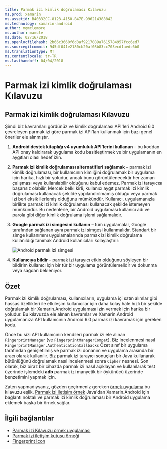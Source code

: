 ```yaml
---
title: Parmak izi kimlik doğrulaması Kılavuzu
ms.prod: xamarin
ms.assetid: B40332CC-8123-4150-B47E-996214388842
ms.technology: xamarin-android
author: mgmclemore
ms.author: mamcle
ms.date: 02/16/2018
ms.openlocfilehash: 2b66c3660f6d8af9217089a7615784957fcc6ed7
ms.sourcegitcommit: 945df041e2180cb20af08b83cc703ecd1aedc6b0
ms.translationtype: MT
ms.contentlocale: tr-TR
ms.lasthandoff: 04/04/2018
---
```

# <a name="fingerprint-authentication-guidance"></a>Parmak izi kimlik doğrulaması Kılavuzu

## <a name="fingerprint-authentication-guidance"></a>Parmak izi kimlik doğrulaması Kılavuzu

Şimdi biz kavramları gördünüz ve kimlik doğrulaması API'leri Android 6.0 çevreleyen parmak izi göre parmak izi API'ları kullanmak için bazı genel öneriler ele alınmıştır.

1. **Android destek kitaplığı v4 uyumluluk API'lerini kullanan** &ndash; bu koddan API onay kaldırarak uygulama kodu basitleştirmek ve bir uygulamanın en aygıtları olası hedef izin.
2. **Parmak izi kimlik doğrulaması alternatifleri sağlamak** &ndash; parmak izi kimlik doğrulaması, bir kullanıcının kimliğini doğrulamak bir uygulama için harika, hızlı bir yoludur, ancak bunu görüntülenecektir her zaman çalışması veya kullanılabilir olduğunu kabul edemez. Parmak izi tarayıcısı başarısız olabilir, Mercek belki kirli, kullanıcı aygıt parmak izi kimlik doğrulaması kullanacak şekilde yapılandırılmamış olduğu veya parmak izi beri eksik ilerlemiş olduğunu mümkündür. Kullanıcı, uygulamanızla birlikte parmak izi kimlik doğrulaması kullanacak şekilde istemeyen mümkündür. Bu nedenlerle, bir Android uygulaması kullanıcı adı ve parola gibi diğer kimlik doğrulama işlemi sağlamalıdır.
3. **Google parmak izi simgesini kullanın** &ndash; tüm uygulamalar, Google tarafından sağlanan aynı parmak izi simgesi kullanmalıdır. Standart bir simge kullanımını uygulamalarında parmak izi kimlik doğrulama kullanıldığı tanımak Android kullanıcıları kolaylaştırır: 
    
    ![Android parmak izi simgesi](summary-images/ic-fp-40px.png)
    
4. **Kullanıcıya bildir** &ndash; parmak izi tarayıcı etkin olduğunu söyleyen bir bildirim kullanıcı için bir tür bir uygulama görüntülemelidir ve dokunma veya sağdan bekleniyor. 

## <a name="summary"></a>Özet

Parmak izi kimlik doğrulaması, kullanıcıların, uygulama içi satın alımlar gibi hassas özellikleri ile etkileşim kullanıcılar için daha kolay hale hızlı bir şekilde doğrulamak bir Xamarin.Android uygulaması izin vermek için harika bir yoludur. Bu kılavuzda ele alınan kavramlar ve Xamarin.Android uygulamanıza API kullanıcının Android 6.0 parmak izi kavramak için gereken kodu.

Önce bu sizi API kullanıcının kendileri parmak izi ele alınan `FingerprintManager` (ve `FingerprintManagerCompat`). Biz incelenmesi nasıl `FingerprintManager.AuthenticationCallbacks` Özet sınıf bir uygulama tarafından genişletilmiş ve parmak izi donanım ve uygulama arasında bir aracı olarak kullanılır. Biz parmak izi tarayıcı sonuçları bir Java kullanarak bütünlüğünü doğrulamak nasıl incelenmesi sonra `Cipher` nesnesi. Son olarak, biz biraz bir cihazda parmak izi nasıl açıklayan ve kullanılarak test üzerinde işlemdeki **adb** parmak izi manyetik bir öykünücü üzerinde benzetimini yapmak için. 

Zaten yapmadıysanız, gözden geçirmeniz gereken [örnek uygulama](https://github.com/xamarin/monodroid-samples/tree/master/FingerprintGuide) bu kılavuzu eşlik. [Parmak izi iletişim örnek](https://developer.xamarin.com/samples/monodroid/android-m/FingerprintDialog/) Java'dan Xamarin.Android için bağlantı noktalı ve parmak izi kimlik doğrulaması bir Android uygulama eklemek başka bir örnek sağlar.



## <a name="related-links"></a>İlgili bağlantılar

- [Parmak izi Kılavuzu örnek uygulaması](https://github.com/xamarin/monodroid-samples/tree/master/FingerprintGuide)
- [Parmak izi iletişim kutusu örneği](https://developer.xamarin.com/samples/monodroid/android-m/FingerprintDialog/)
- [Fingerprint Icon](https://developer.android.comhttps://developer.xamarin.com/samples/FingerprintDialog/res/drawable-hdpi/ic_fp_40px.html)
